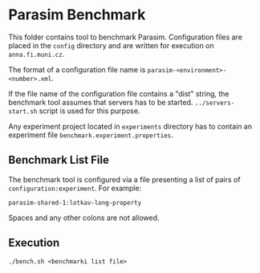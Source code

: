 # Parasim Benchmark

This folder contains tool to benchmark Parasim. Configuration files are placed
in the `config` directory and are written for execution on `anna.fi.muni.cz`.

The format of a configuration file name is `parasim-<environment>-<number>.xml`.

If the file name of the configuration file contains a "dist" string, the benchmark
tool assumes that servers has to be started. `../servers-start.sh` script is used
for this purpose.

Any experiment project located in `experiments` directory has to contain an
experiment file `benchmark.experiment.properties`.

## Benchmark List File

The benchmark tool is configured via a file presenting a list of pairs of `configuration:experiment`.
For example:

	parasim-shared-1:lotkav-long-property

Spaces and any other colons are not allowed.

## Execution

	./bench.sh <benchmarki list file>

